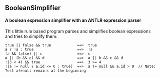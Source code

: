 ## BooleanSimplifier

#### A boolean expression simplifier with an ANTLR expression parser

This little rule based program parses and simplifies boolean expressions and tries to simplify them:

    true || false && true            ==>  true
    a ? !a : true                    ==>  !a
    (a && false) || c                ==>  c
    a || (b && c) && d               ==>  a || b && c && d
    !(3 < 4) && true                 ==>  3 >= 4
    !(a != null ? a.id <= 0 : true)  ==>  a != null && a.id > 0  // Note: Test a!=null remains at the beginning
